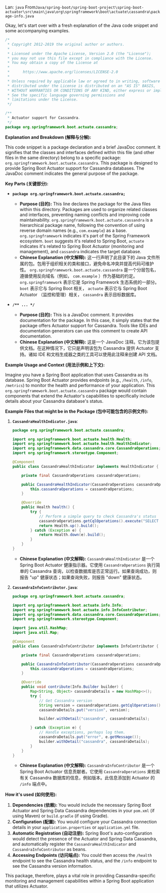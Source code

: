 Lan: `java` From`Java/spring-boot/spring-boot-project\spring-boot-actuator\src\main\java\org\springframework\boot\actuate\cassandra\package-info.java`

Okay, let's start over with a fresh explanation of the Java code snippet and some accompanying examples.

```java
/*
 * Copyright 2012-2019 the original author or authors.
 *
 * Licensed under the Apache License, Version 2.0 (the "License");
 * you may not use this file except in compliance with the License.
 * You may obtain a copy of the License at
 *
 *      https://www.apache.org/licenses/LICENSE-2.0
 *
 * Unless required by applicable law or agreed to in writing, software
 * distributed under the License is distributed on an "AS IS" BASIS,
 * WITHOUT WARRANTIES OR CONDITIONS OF ANY KIND, either express or implied.
 * See the specific language governing permissions and
 * limitations under the License.
 */

/**
 * Actuator support for Cassandra.
 */
package org.springframework.boot.actuate.cassandra;
```

**Explanation and Breakdown (解释与分解):**

This code snippet is a package declaration and a brief JavaDoc comment.  It signifies that the classes and interfaces defined within this file (and other files in the same directory) belong to a specific package: `org.springframework.boot.actuate.cassandra`.  This package is designed to provide Spring Boot Actuator support for Cassandra databases.  The JavaDoc comment indicates the general purpose of the package.

**Key Parts (关键部分):**

*   **`package org.springframework.boot.actuate.cassandra;`**

    *   **Purpose (目的):**  This line declares the package for the Java files within this directory. Packages are used to organize related classes and interfaces, preventing naming conflicts and improving code maintainability.  `org.springframework.boot.actuate.cassandra` is a hierarchical package name, following the convention of using reverse domain names (e.g., `com.example`) as a base.  `org.springframework` indicates it's part of the Spring Framework ecosystem. `boot` suggests it's related to Spring Boot, `actuate` indicates it's related to Spring Boot Actuator (monitoring and management), and `cassandra` indicates the target database.
    *   **Chinese Explanation (中文解释):**  这一行声明了此目录下的 Java 文件所属的包。包用于组织相关的类和接口，避免命名冲突并提高代码可维护性。 `org.springframework.boot.actuate.cassandra` 是一个分层包名，遵循使用反向域名（例如， `com.example` ）作为基础的约定。 `org.springframework` 表示它是 Spring Framework 生态系统的一部分。 `boot` 表示它与 Spring Boot 相关， `actuate` 表示它与 Spring Boot Actuator （监控和管理）相关， `cassandra` 表示目标数据库。

*   **`/** ... */`**

    *   **Purpose (目的):** This is a JavaDoc comment.  It provides documentation for the package.  In this case, it simply states that the package offers Actuator support for Cassandra.  Tools like IDEs and documentation generators can use this comment to create API documentation.
    *   **Chinese Explanation (中文解释):**  这是一个 JavaDoc 注释。它为该包提供文档。在这种情况下，它只是声明该包为 Cassandra 提供 Actuator 支持。诸如 IDE 和文档生成器之类的工具可以使用此注释来创建 API 文档。

**Example Usage and Context (用法示例和上下文):**

Imagine you have a Spring Boot application that uses Cassandra as its database. Spring Boot Actuator provides endpoints (e.g., `/health`, `/info`, `/metrics`) to monitor the health and performance of your application.  This `org.springframework.boot.actuate.cassandra` package would contain components that extend the Actuator's capabilities to specifically include details about your Cassandra database's status.

**Example Files that might be in the Package (包中可能包含的示例文件):**

1.  **`CassandraHealthIndicator.java`**:

    ```java
    package org.springframework.boot.actuate.cassandra;

    import org.springframework.boot.actuate.health.Health;
    import org.springframework.boot.actuate.health.HealthIndicator;
    import org.springframework.data.cassandra.core.CassandraOperations;
    import org.springframework.stereotype.Component;

    @Component
    public class CassandraHealthIndicator implements HealthIndicator {

        private final CassandraOperations cassandraOperations;

        public CassandraHealthIndicator(CassandraOperations cassandraOperations) {
            this.cassandraOperations = cassandraOperations;
        }

        @Override
        public Health health() {
            try {
                // Perform a simple query to check Cassandra's status
                cassandraOperations.getCqlOperations().execute("SELECT now() FROM system.local");
                return Health.up().build();
            } catch (Exception e) {
                return Health.down(e).build();
            }
        }
    }
    ```

    *   **Chinese Explanation (中文解释):**  `CassandraHealthIndicator` 是一个 Spring Boot Actuator 健康指示器。它使用 `CassandraOperations` 执行简单的 Cassandra 查询，以检查数据库是否正常运行。如果查询成功，则报告 "up" 健康状态；如果查询失败，则报告 "down" 健康状态。

2.  **`CassandraInfoContributor.java`**:

    ```java
    package org.springframework.boot.actuate.cassandra;

    import org.springframework.boot.actuate.info.Info;
    import org.springframework.boot.actuate.info.InfoContributor;
    import org.springframework.data.cassandra.core.CassandraOperations;
    import org.springframework.stereotype.Component;

    import java.util.HashMap;
    import java.util.Map;

    @Component
    public class CassandraInfoContributor implements InfoContributor {

        private final CassandraOperations cassandraOperations;

        public CassandraInfoContributor(CassandraOperations cassandraOperations) {
            this.cassandraOperations = cassandraOperations;
        }

        @Override
        public void contribute(Info.Builder builder) {
            Map<String, Object> cassandraDetails = new HashMap<>();
            try {
                // Get Cassandra version
                String version = cassandraOperations.getCqlOperations().queryForObject("SELECT release_version FROM system.local WHERE key='local'", String.class);
                cassandraDetails.put("version", version);

                builder.withDetail("cassandra", cassandraDetails);

            } catch (Exception e) {
                // Handle exceptions, perhaps log them.
                cassandraDetails.put("error", e.getMessage());
                builder.withDetail("cassandra", cassandraDetails);
            }
        }
    }
    ```

    *   **Chinese Explanation (中文解释):**  `CassandraInfoContributor` 是一个 Spring Boot Actuator 信息贡献者。它使用 `CassandraOperations` 来检索有关 Cassandra 数据库的信息，例如版本。此信息添加到 Actuator 的 `/info` 端点中。

**How it's used (如何使用):**

1.  **Dependencies (依赖):**  You would include the necessary Spring Boot Actuator and Spring Data Cassandra dependencies in your `pom.xml` (if using Maven) or `build.gradle` (if using Gradle).
2.  **Configuration (配置):**  You would configure your Cassandra connection details in your `application.properties` or `application.yml` file.
3.  **Automatic Registration (自动注册):** Spring Boot's auto-configuration would detect the presence of the Actuator and Spring Data Cassandra, and automatically register the `CassandraHealthIndicator` and `CassandraInfoContributor` as beans.
4.  **Accessing Endpoints (访问端点):** You could then access the `/health` endpoint to see the Cassandra health status, and the `/info` endpoint to see the Cassandra version information.

This package, therefore, plays a vital role in providing Cassandra-specific monitoring and management capabilities within a Spring Boot application that utilizes Actuator.
